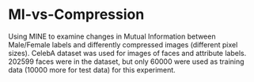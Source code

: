 # MI-vs-Compression
Using MINE to examine changes in Mutual Information between Male/Female labels and differently compressed images (different pixel sizes).
CelebA dataset was used for images of faces and attribute labels. 202599 faces were in the dataset, but only 60000 were used as training data (10000 more for test data) for this experiment.
